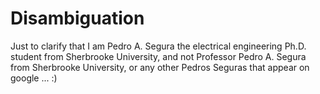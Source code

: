 # Disambiguation

Just to clarify that I am Pedro A. Segura the electrical engineering Ph.D. student from Sherbrooke University, and not Professor Pedro A. Segura from Sherbrooke University, or any other Pedros Seguras that appear on google ... :)
